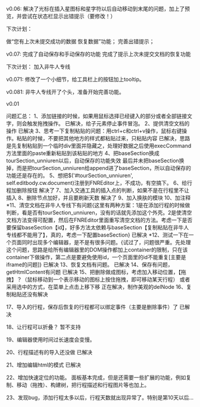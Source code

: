 v0.06:
解决了光标在插入星图标和星字符以后自动移动到末尾的问题，加上了预览，并尝试在状态栏显示出错提示（要修改！）

下次计划：

做“您有上次未提交成功的数据 恢复数据”功能；
完善出错提示；

v0.07:
完成了自动保存和手动保存的功能
完成了提示上次未提交文档的恢复功能

下次计划：
加入非牛人专线

v0.071:
修改了一个小细节，给工具栏上的按钮加上tooltip。

v0.081:
非牛人专线开了个头，准备开始完善功能。

v0.01

问题汇总：
1、添加链接的时候，如果用鼠标选择已经键入的部分或者全部链接文字，则会触发拖拽操作。
已解决，给子元素停止事件冒泡。
2、提供清空文档的操作
已解决
3、思考一下复制粘贴的问题：用ctrl+c和ctrl+v操作，鼠标右键操作。粘贴的时候，不要把其他地方的样式都粘贴过来，只粘贴内容
已解决，思路是先复制粘贴到一个临时div里面并隐藏之，处理好数据之后使用execCommand方法里面的paste重新粘贴到该粘贴的地方
4、把baseSection换成tourSection_unniuren以后，自动保存的功能失效
最后并未把baseSection换掉，而是把tourSection_unniuren给append进了baseSection，所以自动保存的功能还是存在的。
5、想把$('#tourSection_unniuren', self.editbody.cw.document)注册到FNREditor上，不成功，有空搞下。
6、给行程加删除按钮
解决了
7、加入交通工具的插入点的判断，如果不是在行程里不让插入
8、删除节点加好，并且要刷新天数
解决了
9、加入换肤的模块
10、加注释
*11、清空文档在非牛人专线下有问题{这里有两种方案：1是在添加行程的时候做判断，看是否有tourSection_unniuren，没有的话就先添加这个外壳。2是使清空文档方法变得可配置，然后在FNREditor里面重写清空文档的方法。考虑一下是否要保留baseSection【id】，好多方法太依赖与baseSection【复制粘贴在非牛人专线都不能用了】，真的，考虑一下配置baseSection}
已解决
*12、测试一下在一个页面同时出现多个编辑器，是不是有很多问题。{试过了，问题很严重。先处理这个问题，思路是给所有编辑器里的DOM操作都加上container的限制，只在该container下做操作，第二点是要避免使用id，一个页面里的id不能重复[主要是iframe的问题]}
已解决
13、恢复文档有问题。
已解决
14、保存有问题，getHtmlContent有问题
已解决
15、把删除做成图标，考虑加入移动位置，【拖拽】？（鼠标移动到一个表示移动的图标上按住拖拽，即可移动某天行程）
    或者采用选中的方式，在菜单上点击上移下移
    正在解决，制作美观的delNode
16、复制粘贴还没有解决

17、导入的行程，保存后恢复的行程都可以绑定事件（主要是删除事件）了
已解决

18、让行程可以折叠？
暂不支持

19、编辑器使用时间过长速度会变慢。


20、行程描述有的导入还没做
已解决

21、增加编辑html的模式
已解决

22、增加快速定位的功能。
面板基本完成，但是还需要一些扩展的功能，例如复制、移动（拖拽）、构建树，把行程描述和行程图片等也加上。

23、发现bug，添加行程太多以后，行程天数就出现异常了。特别是第10天以后...